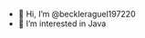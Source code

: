 - 👋 Hi, I’m @beckleraguel197220
- 👀 I’m interested in Java

<!---
beckleraguel197220/beckleraguel197220 is a ✨ special ✨ repository because its `README.md` (this file) appears on your GitHub profile.
You can click the Preview link to take a look at your changes.
--->

